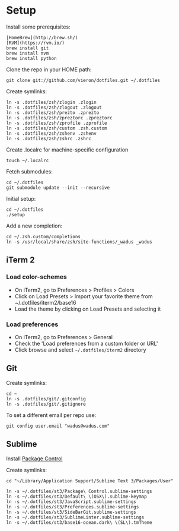 # Setup

Install some prerequisites:

	[HomeBrew](http://brew.sh/)
	[RVM](https://rvm.io/)
	brew install git
	brew install nvm
	brew install python


Clone the repo in your HOME path:

	git clone git://github.com/vieron/dotfiles.git ~/.dotfiles


Create symlinks:

	ln -s .dotfiles/zsh/zlogin .zlogin
	ln -s .dotfiles/zsh/zlogout .zlogout
	ln -s .dotfiles/zsh/prezto .zprezto
	ln -s .dotfiles/zsh/zpreztorc .zpreztorc
	ln -s .dotfiles/zsh/zprofile .zprofile
	ln -s .dotfiles/zsh/custom .zsh.custom
	ln -s .dotfiles/zsh/zshenv .zshenv
	ln -s .dotfiles/zsh/zshrc .zshrc


Create .localrc for machine-specific configuration

	touch ~/.localrc


Fetch submodules:

	cd ~/.dotfiles
	git submodule update --init --recursive


Initial setup:

	cd ~/.dotfiles
	./setup


Add a new completion:

	cd ~/.zsh.custom/completions
	ln -s /usr/local/share/zsh/site-functions/_wadus _wadus




## iTerm 2

### Load color-schemes

- On iTerm2, go to Preferences > Profiles > Colors
- Click on Load Presets > Import your favorite theme from ~/.dotfiles/iterm2/base16
- Load the theme by clicking on Load Presets and selecting it

### Load preferences

- On iTerm2, go to Preferences > General
- Check the 'Load preferences from a custom folder or URL'
- Click browse and select `~/.dotfiles/iterm2` directory




## Git

Create symlinks:

	cd ~
	ln -s .dotfiles/git/.gitconfig
	ln -s .dotfiles/git/.gitignore


To set a different email per repo use:

	git config user.email "wadus@wadus.com"




## Sublime

Install [Package Control](https://packagecontrol.io/installation#st3)


Create symlinks:

	cd "~/Library/Application Support/Sublime Text 3/Packages/User"

	ln -s ~/.dotfiles/st3/Package\ Control.sublime-settings
	ln -s ~/.dotfiles/st3/Default\ \(OSX\).sublime-keymap
	ln -s ~/.dotfiles/st3/JavaScript.sublime-settings
	ln -s ~/.dotfiles/st3/Preferences.sublime-settings
	ln -s ~/.dotfiles/st3/SideBarGit.sublime-settings
	ln -s ~/.dotfiles/st3/SublimeLinter.sublime-settings
	ln -s ~/.dotfiles/st3/base16-ocean.dark\ \(SL\).tmTheme